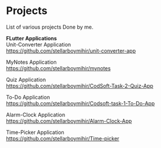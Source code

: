 # Projects
List of various projects Done by me.

__FLutter Applications__  
  Unit-Converter Application   
https://github.com/stellarboymihir/unit-converter-app

  MyNotes Application   
https://github.com/stellarboymihir/mynotes

  Quiz Application  
  https://github.com/stellarboymihir/CodSoft-Task-2-Quiz-App

  To-Do Application  
  https://github.com/stellarboymihir/Codsoft-task-1-To-Do-App

  Alarm-Clock Application  
  https://github.com/stellarboymihir/Alarm-Clock-App

  Time-Picker Application  
  https://github.com/stellarboymihir/Time-picker
